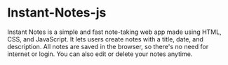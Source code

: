 # Instant-Notes-js
Instant Notes is a simple and fast note-taking web app made using HTML, CSS, and JavaScript. It lets users create notes with a title, date, and description. All notes are saved in the browser, so there's no need for internet or login. You can also edit or delete your notes anytime.
